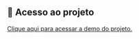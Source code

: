 ## 📁 Acesso ao projeto

<a href="https://refined-github-html-preview.kidonng.workers.dev/leonardobehnck/binx/raw/main/index.html" target="_blank">Clique aqui para acessar a demo do projeto.</a>